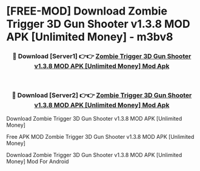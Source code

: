 # [FREE-MOD] Download Zombie Trigger 3D Gun Shooter v1.3.8 MOD APK [Unlimited Money] - m3bv8


<div align="center">
<h3>🔴 Download [Server1] 👉👉 <a href="https://apk-comot.site?title=Zombie_Trigger_3D_Gun_Shooter_v1.3.8_MOD_APK_[Unlimited_Money]">Zombie Trigger 3D Gun Shooter v1.3.8 MOD APK [Unlimited Money] Mod Apk</a></h3><br>

<h3>🔴 Download [Server2] 👉👉 <a href="https://apk-comot.site?title=Zombie_Trigger_3D_Gun_Shooter_v1.3.8_MOD_APK_[Unlimited_Money]">Zombie Trigger 3D Gun Shooter v1.3.8 MOD APK [Unlimited Money] Mod Apk</a></h3>
</div>



Download Zombie Trigger 3D Gun Shooter v1.3.8 MOD APK [Unlimited Money] 

Free APK MOD Zombie Trigger 3D Gun Shooter v1.3.8 MOD APK [Unlimited Money] 

Download Zombie Trigger 3D Gun Shooter v1.3.8 MOD APK [Unlimited Money] Mod For Android
